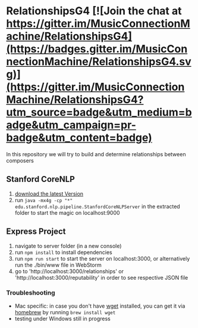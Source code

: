 # RelationshipsG4 [![Join the chat at https://gitter.im/MusicConnectionMachine/RelationshipsG4](https://badges.gitter.im/MusicConnectionMachine/RelationshipsG4.svg)](https://gitter.im/MusicConnectionMachine/RelationshipsG4?utm_source=badge&utm_medium=badge&utm_campaign=pr-badge&utm_content=badge)

In this repository we will try to build and determine relationships between composers

## Stanford CoreNLP
1. [download the latest Version](http://stanfordnlp.github.io/CoreNLP/#download)
2. run `java -mx4g -cp "*" edu.stanford.nlp.pipeline.StanfordCoreNLPServer` in the extracted folder to start the magic on localhost:9000

## Express Project
1. navigate to server folder (in a new console)
2. run `npm install` to install dependencies
3. run `npm run start` to start the server on localhost:3000, or alternatively run the ./bin/www file in WebStorm
4. go to 'http://localhost:3000/relationships' or 'http://localhost:3000/reputability' in order to see respective JSON file


### Troubleshooting
- Mac specific: in case you don't have [wget](https://www.gnu.org/software/wget) installed, you can get it via [homebrew](https://brew.sh) by running `brew install wget`
- testing under Windows still in progress
